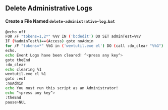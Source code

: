 ## Delete Administrative Logs
#### Create a File Named ` delete-administrative-log.bat `
```sh
@echo off
FOR /F "tokens=1,2*" %%V IN ('bcdedit') DO SET adminTest=%%V
IF (%adminTest%)==(Access) goto noAdmin
for /F "tokens=*" %%G in ('wevtutil.exe el') DO (call :do_clear "%%G")
echo.
echo Event Logs have been cleared! ^<press any key^>
goto theEnd
:do_clear
echo clearing %1
wevtutil.exe cl %1
goto :eof
:noAdmin
echo You must run this script as an Administrator!
echo ^<press any key^>
:theEnd
pause>NUL
```
